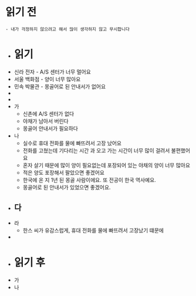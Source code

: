 # 읽기 전
	- 내가 걱정하지 않으려고 해서 많이 생각하지 않고 무시합니다
- # 읽기
- 신라 전자 - A/S 센터가 너무 멀어요
- 서울 백화점 - 양이 너무 많아요
- 민속 박물관 - 몽골어로 된 안내서가 없어요
-
-
- 가
	- 신촌에 A/S 센터가 없다
	- 야채가 남아서 버린다
	- 몽골어 안내서가 필요하다
- 나
	- 실수로 휴대 전화를 물에 빠뜨려서 고장 났어요
	- 전화를 고쳤는데 기다리는 시간 과 오고 가는 시간이 너무 많이 걸려서 불편했어요
	- 혼자 살기 때문에 많이 양이 필요없는데 포장되어 있는 야채의 양이 너무 많아요
	- 적은 양도 포장해서 팔았으면 좋겠어요
	- 한국에 온 지 1년 된 몽골 사람이에요. 또 전공이 한국 역사예요.
	- 몽골어로 된 안내서가 있었으면 좋겠어요.
- 다
	-
- 라
	- 한스 씨가 유감스럽게, 휴대 전화를 물에 빠뜨려서 고장났기 떄문에
-
- # 읽기 후
- 가
- 나